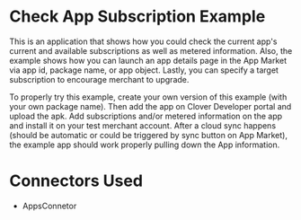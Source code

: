 # Check App Subscription Example

This is an application that shows how you could check the current app's current and available subscriptions as well as metered information.  Also, the example shows how you can launch an app details page in the App Market via app id, package name, or app object.  Lastly, you can specify a target subscription to encourage merchant to upgrade.

To properly try this example, create your own version of this example (with your own package name).  Then add the app on Clover Developer portal and upload the apk.  Add subscriptions and/or metered information on the app and install it on your test merchant account.  After a cloud sync happens (should be automatic or could be triggered by sync button on App Market), the example app should work properly pulling down the App information.

# Connectors Used

* AppsConnetor
